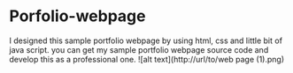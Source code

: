 # Porfolio-webpage
I designed this sample portfolio webpage by using html, css and little bit of java script. you can get my sample portfolio webpage source code and develop this as a professional one.
![alt text](http://url/to/web page (1).png)
